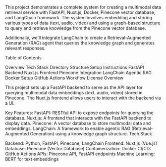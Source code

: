 This project demonstrates a complete system for creating a multimodal data retrieval service with FastAPI, Nuxt.js, Docker, Pinecone vector database, and LangChain framework. The system involves embedding and storing various types of data (text, audio, video) and using a graph-based structure to query and retrieve knowledge from the Pinecone vector database.

Additionally, we'll integrate LangChain to create a Retrieval-Augmented Generation (RAG) agent that queries the knowledge graph and generates relevant responses.

Table of Contents

Overview
Tech Stack
Directory Structure
Setup Instructions
FastAPI Backend
Nuxt.js Frontend
Pinecone Integration
LangChain Agentic RAG
Docker Setup
GitHub Actions Workflow
License
Overview

This project sets up a FastAPI backend to serve as the API layer for querying multimodal data embeddings (text, audio, video) stored in Pinecone. The Nuxt.js frontend allows users to interact with the backend via a UI.

Key Features:
FastAPI: RESTful API to expose endpoints for querying the database.
Nuxt.js: A frontend that interacts with the FastAPI backend to display data.
Pinecone: A vector database to store multimodal data and embeddings.
LangChain: A framework to enable agentic RAG (Retrieval-Augmented Generation) using a knowledge graph structure.
Tech Stack

Backend: Python, FastAPI, Pinecone, LangChain
Frontend: Nuxt.js (Vue.js)
Database: Pinecone (Vector Database)
Containerization: Docker
CI/CD: GitHub Actions
APIs: Pinecone API, FastAPI endpoints
Machine Learning: BERT for text embeddings
